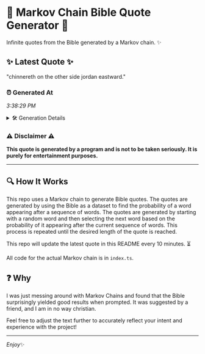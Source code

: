 # 📖 Markov Chain Bible Quote Generator 📖

Infinite quotes from the Bible generated by a Markov chain. ✨

## ✨ Latest Quote ✨
"chinnereth on the other side jordan eastward."

### ⏰ Generated At
*3:38:29 PM*

<details>
    <summary>🛠️ Generation Details</summary>
    <p>
        <strong>🌱 Seed:</strong> chinnereth<br>
        <strong>🔄 Iterations:</strong> 6<br>
        <strong>📜 Context History:</strong><br>[ chinnereth ]: on<br>[ chinnereth, on ]: the<br>[ chinnereth, on, the ]: other<br>[ chinnereth, on, the, other ]: side<br>[ chinnereth, on, the, other, side ]: jordan<br>[ chinnereth, on, the, other, side, jordan ]: eastward.<br>
    </p>
</details>

### ⚠️ Disclaimer ⚠️
**This quote is generated by a program and is not to be taken seriously. It is purely for entertainment purposes.**

---

## 🔍 How It Works

This repo uses a Markov chain to generate Bible quotes. The quotes are generated by using the Bible as a dataset to find the probability of a word appearing after a sequence of words. The quotes are generated by starting with a random word and then selecting the next word based on the probability of it appearing after the current sequence of words. This process is repeated until the desired length of the quote is reached.

This repo will update the latest quote in this README every 10 minutes. ⏳

All code for the actual Markov chain is in `index.ts`.

## ❓ Why

I was just messing around with Markov Chains and found that the Bible surprisingly yielded good results when prompted. 
It was suggested by a friend, and I am in no way christian.

Feel free to adjust the text further to accurately reflect your intent and experience with the project!

---

*Enjoy*✨

